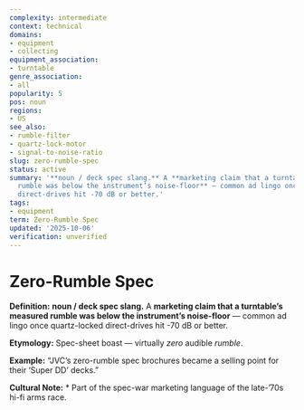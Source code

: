```yaml
---
complexity: intermediate
context: technical
domains:
- equipment
- collecting
equipment_association:
- turntable
genre_association:
- all
popularity: 5
pos: noun
regions:
- US
see_also:
- rumble-filter
- quartz-lock-motor
- signal-to-noise-ratio
slug: zero-rumble-spec
status: active
summary: '**noun / deck spec slang.** A **marketing claim that a turntable’s measured
  rumble was below the instrument’s noise-floor** — common ad lingo once quartz-locked
  direct-drives hit -70 dB or better.'
tags:
- equipment
term: Zero-Rumble Spec
updated: '2025-10-06'
verification: unverified
---
```


# Zero-Rumble Spec

**Definition:** **noun / deck spec slang.** A **marketing claim that a turntable’s measured rumble was below the instrument’s noise-floor** — common ad lingo once quartz-locked direct-drives hit -70 dB or better.

**Etymology:** Spec-sheet boast — virtually *zero* audible *rumble*.

**Example:** “JVC’s zero-rumble spec brochures became a selling point for their ‘Super DD’ decks.”

**Cultural Note:** * Part of the spec-war marketing language of the late-’70s hi-fi arms race.

